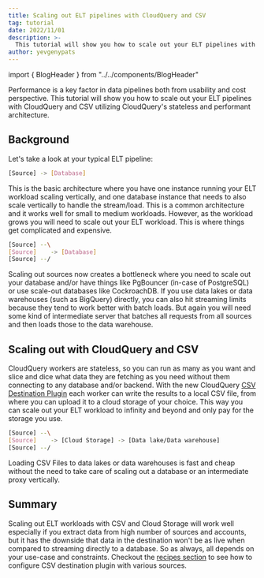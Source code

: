 ```yaml
---
title: Scaling out ELT pipelines with CloudQuery and CSV
tag: tutorial
date: 2022/11/01
description: >-
  This tutorial will show you how to scale out your ELT pipelines with CloudQuery to infinity and beyond!
author: yevgenypats
---
```


import { BlogHeader } from "../../components/BlogHeader"

<BlogHeader/>

Performance is a key factor in data pipelines both from usability and cost perspective. This tutorial will show you how to scale out your ELT pipelines with CloudQuery and CSV utilizing CloudQuery's stateless and performant architecture.

## Background

Let's take a look at your typical ELT pipeline:

```bash
[Source] -> [Database]
```

This is the basic architecture where you have one instance running your ELT workload scaling vertically, and one database instance that needs to also scale vertically to handle the stream/load. This is a common architecture and it works well for small to medium workloads. However, as the workload grows you will need to scale out your ELT workload. This is where things get complicated and expensive.

```bash
[Source] --\
[Source]    -> [Database]
[Source] --/
```

Scaling out sources now creates a bottleneck where you need to scale out your database and/or have things like PgBouncer (in-case of PostgreSQL) or use scale-out databases like CockroachDB. If you use data lakes or data warehouses (such as BigQuery) directly, you can also hit streaming limits because they tend to work better with batch loads. But again you will need some kind of intermediate server that batches all requests from all sources and then loads those to the data warehouse.


## Scaling out with CloudQuery and CSV

CloudQuery workers are stateless, so you can run as many as you want and slice and dice what data they are fetching as you need without them connecting to any database and/or backend. With the new CloudQuery [CSV Destination Plugin](https://github.com/cloudquery/cloudquery/releases/tag/plugins-destination-csv-v1.0.0) each worker can write the results to a local CSV file, from where you can upload it to a cloud storage of your choice. This way you can scale out your ELT workload to infinity and beyond and only pay for the storage you use.

```bash
[Source] --\
[Source]    -> [Cloud Storage] -> [Data lake/Data warehouse]
[Source] --/
```

Loading CSV Files to data lakes or data warehouses is fast and cheap without the need to take care of scaling out a database or an intermediate proxy vertically.

## Summary

Scaling out ELT workloads with CSV and Cloud Storage will work well especially if you extract data from high number of sources and accounts, but it has the downside that data in the destination won't be as live when compared to streaming directly to a database. So as always, all depends on your use-case and constraints. Checkout the [recipes section](../docs/recipes/aws-csv) to see how to configure CSV destination plugin with various sources.
